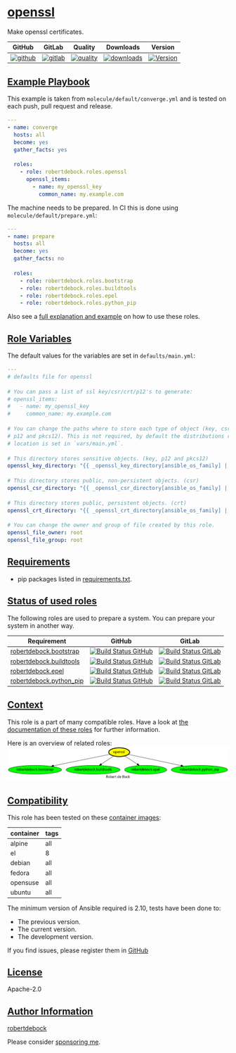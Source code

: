 # [openssl](#openssl)

Make openssl certificates.

|GitHub|GitLab|Quality|Downloads|Version|
|------|------|-------|---------|-------|
|[![github](https://github.com/robertdebock/ansible-role-openssl/workflows/Ansible%20Molecule/badge.svg)](https://github.com/robertdebock/ansible-role-openssl/actions)|[![gitlab](https://gitlab.com/robertdebock/ansible-role-openssl/badges/master/pipeline.svg)](https://gitlab.com/robertdebock/ansible-role-openssl)|[![quality](https://img.shields.io/ansible/quality/48939)](https://galaxy.ansible.com/robertdebock/openssl)|[![downloads](https://img.shields.io/ansible/role/d/48939)](https://galaxy.ansible.com/robertdebock/openssl)|[![Version](https://img.shields.io/github/release/robertdebock/ansible-role-openssl.svg)](https://github.com/robertdebock/ansible-role-openssl/releases/)|

## [Example Playbook](#example-playbook)

This example is taken from `molecule/default/converge.yml` and is tested on each push, pull request and release.

```yaml
---
- name: converge
  hosts: all
  become: yes
  gather_facts: yes

  roles:
    - role: robertdebock.roles.openssl
      openssl_items:
        - name: my_openssl_key
          common_name: my.example.com
```

The machine needs to be prepared. In CI this is done using `molecule/default/prepare.yml`:

```yaml
---
- name: prepare
  hosts: all
  become: yes
  gather_facts: no

  roles:
    - role: robertdebock.roles.bootstrap
    - role: robertdebock.roles.buildtools
    - role: robertdebock.roles.epel
    - role: robertdebock.roles.python_pip
```

Also see a [full explanation and example](https://robertdebock.nl/how-to-use-these-roles.html) on how to use these roles.

## [Role Variables](#role-variables)

The default values for the variables are set in `defaults/main.yml`:

```yaml
---
# defaults file for openssl

# You can pass a list of ssl key/csr/crt/p12's to generate:
# openssl_items:
#   - name: my_openssl_key
#     common_name: my.example.com

# You can change the paths where to store each type of object (key, csr, crt,
# p12 and pkcs12). This is not required, by default the distributions regular
# location is set in `vars/main.yml`.

# This directory stores sensitive objects. (key, p12 and pkcs12)
openssl_key_directory: "{{ _openssl_key_directory[ansible_os_family] | default(_openssl_key_directory['default'] ) }}"

# This directory stores public, non-persistent objects. (csr)
openssl_csr_directory: "{{ _openssl_csr_directory[ansible_os_family] | default(_openssl_csr_directory['default'] ) }}"

# This directory stores public, persistent objects. (crt)
openssl_crt_directory: "{{ _openssl_crt_directory[ansible_os_family] | default(_openssl_crt_directory['default'] ) }}"

# You can change the owner and group of file created by this role.
openssl_file_owner: root
openssl_file_group: root
```

## [Requirements](#requirements)

- pip packages listed in [requirements.txt](https://github.com/robertdebock/ansible-role-openssl/blob/master/requirements.txt).

## [Status of used roles](#status-of-requirements)

The following roles are used to prepare a system. You can prepare your system in another way.

| Requirement | GitHub | GitLab |
|-------------|--------|--------|
|[robertdebock.bootstrap](https://galaxy.ansible.com/robertdebock/bootstrap)|[![Build Status GitHub](https://github.com/robertdebock/ansible-role-bootstrap/workflows/Ansible%20Molecule/badge.svg)](https://github.com/robertdebock/ansible-role-bootstrap/actions)|[![Build Status GitLab](https://gitlab.com/robertdebock/ansible-role-bootstrap/badges/master/pipeline.svg)](https://gitlab.com/robertdebock/ansible-role-bootstrap)|
|[robertdebock.buildtools](https://galaxy.ansible.com/robertdebock/buildtools)|[![Build Status GitHub](https://github.com/robertdebock/ansible-role-buildtools/workflows/Ansible%20Molecule/badge.svg)](https://github.com/robertdebock/ansible-role-buildtools/actions)|[![Build Status GitLab](https://gitlab.com/robertdebock/ansible-role-buildtools/badges/master/pipeline.svg)](https://gitlab.com/robertdebock/ansible-role-buildtools)|
|[robertdebock.epel](https://galaxy.ansible.com/robertdebock/epel)|[![Build Status GitHub](https://github.com/robertdebock/ansible-role-epel/workflows/Ansible%20Molecule/badge.svg)](https://github.com/robertdebock/ansible-role-epel/actions)|[![Build Status GitLab](https://gitlab.com/robertdebock/ansible-role-epel/badges/master/pipeline.svg)](https://gitlab.com/robertdebock/ansible-role-epel)|
|[robertdebock.python_pip](https://galaxy.ansible.com/robertdebock/python_pip)|[![Build Status GitHub](https://github.com/robertdebock/ansible-role-python_pip/workflows/Ansible%20Molecule/badge.svg)](https://github.com/robertdebock/ansible-role-python_pip/actions)|[![Build Status GitLab](https://gitlab.com/robertdebock/ansible-role-python_pip/badges/master/pipeline.svg)](https://gitlab.com/robertdebock/ansible-role-python_pip)|

## [Context](#context)

This role is a part of many compatible roles. Have a look at [the documentation of these roles](https://robertdebock.nl/) for further information.

Here is an overview of related roles:
![dependencies](https://raw.githubusercontent.com/robertdebock/ansible-role-openssl/png/requirements.png "Dependencies")

## [Compatibility](#compatibility)

This role has been tested on these [container images](https://hub.docker.com/u/robertdebock):

|container|tags|
|---------|----|
|alpine|all|
|el|8|
|debian|all|
|fedora|all|
|opensuse|all|
|ubuntu|all|

The minimum version of Ansible required is 2.10, tests have been done to:

- The previous version.
- The current version.
- The development version.

If you find issues, please register them in [GitHub](https://github.com/robertdebock/ansible-role-openssl/issues)

## [License](#license)

Apache-2.0

## [Author Information](#author-information)

[robertdebock](https://robertdebock.nl/)

Please consider [sponsoring me](https://github.com/sponsors/robertdebock).

